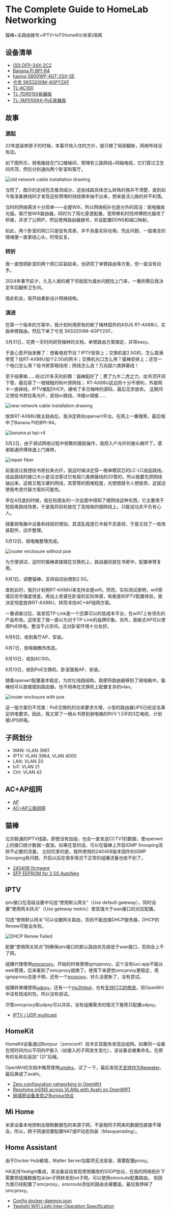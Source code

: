 # The Complete Guide to HomeLab Networking

猫棒+主路由拨号+IPTV+IoT(HomeKit/米家)隔离

## 设备清单

- [ODI DFP-34X-2C2](https://hack-gpon.org/ont-odi-realtek-dfp-34x-2c2/)
- [Banana Pi BPI-R4](https://wiki.banana-pi.org/Banana_Pi_BPI-R4)
- [hasivo S600WP-4GT-2SX-SE](https://item.taobao.com/item.htm?_u=31kjapr9f33f&id=752677600501&spm=a1z09.2.0.0.43b42e8dqEZ8iQ&skuId=5362916995459)
- [兮克 SKS3200M-4GPY2XF](https://detail.tmall.com/item.htm?_u=31kjapr99736&id=649809693593&skuId=5805750223574&spm=a1z09.2.0.0.43b42e8dqEZ8iQ)
- [TL-AC100](https://www.tp-link.com.cn/product_347.html)
- [TL-7DR5150易展版](https://www.tp-link.com.cn/product_3434.html)
- [TL-7AP5100HI-PoE易展版](https://www.tp-link.com.cn/product_3304.html)

## 故事

### 源起

22年底装修房子的时候，本着尽快入住的方针，就只做了局部翻新，网络布线没有动。

如下图所示，弱电箱挂在门口楼梯间，预埋有三路网线+同轴电缆，它们穿过卫生间吊顶，然后分别通向两个卧室和客厅。

![old network cable installation drawing](complete-guide/network-cable-installation-drawing-v0.jpeg)

当然了，图示的走线包含推测成分，这些线路具体怎么转角的我并不清楚，直到如今我准备换线时才发现这些预埋的线缆根本抽不出来，想来是活儿做的并不利落。

当时的网络需求十分简单——全屋Wifi，所以网络拓扑也是分外的简洁：弱电箱放光猫，客厅放Wifi路由器。同时为了简化穿透配置，宽带移机时找师傅把光猫改了桥接，并求了公网IP，然后使用路由器拨号，并且配置DDNS和端口映射。

如此，两个卧室的网口只是徒有其表，并不具备实际功用。凭此问题，一股难言的情绪便一直萦绕心头，时常反复。

### 转折

我一直想把卧室的两个网口实装起来，也研究了单臂路由等方案，但一直没有动手。

2024年春节前夕，久无人居的楼下邻居因为漏水问题找上门来，一番折腾后我决定年后翻修卫生间。

借此机会，我开始重新设计网络结构。

### 演进

在第一个版本的方案中，我计划利用原有的刷了梅林固件的ASUS RT-AX88U，实施单臂路由。然后下单了兮克 SKS3200M-4GPY2XF。

3月31日，花费一天时间研究梅林的文档，单臂路由方案搞定，非常easy。

于是心思开始发散了：想看电视节目？IPTV安排上；交换机是2.5G的，怎么跑满带宽？给RT-AX88U加个2.5G的网卡；交换机光口怎么用？猫棒安排上；还空一个电口怎么用？给书房穿根线吧；网线怎么选？万兆超六类屏蔽线！

至于结果嘛……经过20多天的折腾：猫棒配好了；费了九牛二虎之力，给吊顶开洞下管，最后穿了一根贼粗的秋叶原网线；
RT-AX88U这边则十分不顺利，外接网卡一直掉线，IPTV难配DHCP。硬啃了多日梅林的源码，最后无奈放弃。
这期间又想给书房拉条光纤，皮线or跳线，冷接or熔接……

![new network cable installation drawing](complete-guide/network-cable-installation-drawing-v1.jpeg)

放弃RT-AX88U做主路由后，我决定转向openwrt平台。在网上一番搜索，最后相中了Banana Pi的BPI-R4。

![banana pi bpi-r4](complete-guide/bpi-r4.jpeg)

5月2日，由于调试网络过程中频繁的插拔操作，我把入户光纤的接头搞坏了。感谢联通师傅快速上门维修。

![repair fiber](complete-guide/20241104-000200.jpeg)

前面说过我想给书房拉条光纤，我这时候决定穿一根单模双芯的LC-LC成品跳线。成品跳线的接口大小是没法穿过已有超六类屏蔽线的20管的，所以我要先把网线抽出来。这根又粗又硬的网线，其穿管的困难程度，光想想就令人想放弃。这就迫使我考虑代替方案的可能性。

早在4月底的时候，我在和朋友的一次会面中得知了细网线这种东西，它主要用于短距离跳线场景。于是我将目标放在了高规格的细网线上。只能说功夫不负有心人。

随着弱电箱中设备和线缆的增加，其混乱程度已令我不忍直视，于是又找了一些改装配件，动手整理。

5月12日，弱电箱整理完成。

![router enclosure without poe](complete-guide/router-enclosure-v0.jpeg)

为方便调试，这时的猫棒直接插在交换机上，路由器则放在书房中，配置单臂复用。

6月1日，调整猫棒，支持自动协商到2.5G。

直到此时，我仍计划用RT-AX88U来支持全屋wifi。然而，实际测试表明，wifi穿墙后信号强度很差。再加上老婆在卧室的实际体感，和极差的IPTV配置体验，我决定彻底放弃RT-AX88U，转而寻找AC+AP组网方案。

一番调查过后，我发现TP-Link是一个还算可以的低成本平台，在wifi7上有领先的产品布局。这改变了我一直以为对于TP-Link的品牌印象。另外，面板式AP可以使用PoE供电，整洁不占空间，这对卧室环境十分友好。

6月6日，收到客厅AP，安装。

6月7日，弱电箱散热改造。

6月10日，收到AC100。

6月13日，收到PoE交换机、卧室面板AP，安装。

随着openwrt配置基本稳定，为优化线路结构，我便将路由器移到了弱电箱中。猫棒则可以直接插到路由器，也不用再在交换机上配置复杂的vlan。

![router enclosure with poe](complete-guide/router-enclosure-v1.jpeg)

这一版方案仍不完美：PoE交换机的功率要求大增，小型的路由器UPS已经没法满足供电要求。因此，我又穿了一根从书房到弱电箱的RVV 1.5平的3芯电缆，计划接UPS供电。

## 子网划分

- WAN: VLAN 3961
- IPTV: VLAN 3964, VLAN 4000
- LAN: VLAN 20
- IoT: VLAN 21
- Ctrl: VLAN 42

## AC+AP组网

- [AP](https://openwrt.org/docs/guide-user/network/wifi/dumbap)
- [AC+AP三层组网](https://smb.tp-link.com.cn/service/detail_article_2240.html)

## 猫棒

北京联通的IPTV线路，即使没有加组，也会一直发送CCTV1的数据，使openwrt上的接口统计数据一直涨。如果在意的话。可以在猫棒上开启IGMP Snooping消除不必要的流量。
比较坑爹的是，我所使用的240408版本固件的IGMP Snooping有问题，开启以后在很多情况下正常的组播流量也收不到了。

- [240408 firmware](https://github.com/Anime4000/RTL960x/issues/271#issuecomment-2067501561)
- [SFP EEPROM for 2.5G AutoNeg](https://github.com/Anime4000/RTL960x/discussions/250)

## IPTV

iptv接口在高级设置中勾选“使用默认网关”（Use default gateway），同时设置“使用网关跃点”（Use gateway metric）使其值大于wan接口的对应配置。

勾选“使用默认网关”可以设置网关路由，否则不能连接DHCP服务器，DHCP的Renew可能会失败。

![DHCP Renew Failed](complete-guide/dhcp-renew-failed.png)

配置“使用网关跃点”则确保iptv接口的默认路由优先级低于wan接口，否则会上不了网。

组播代理使用[omcproxy](https://github.com/openwrt/omcproxy)。开始的时候使用igmpproxy，这个没有luci app不能从web管理，后来看到了omcproxy就换了。使用下来感觉omcproxy更稳定，用igmpproxy总是卡顿。还有一个[mcproxy](https://github.com/mcproxy/mcproxy)，好久没更新了，没有尝试。

组播转单播使用[udpxy](https://github.com/pcherenkov/udpxy)。还有一个[rtp2httpd](https://github.com/oskar456/rtp2httpd)，也有[支持FCC的修改](https://github.com/stackia/rtp2httpd)，但OpenWrt中没有现成的包，所以没有尝试。

尽管omcproxy和udpxy可以共存，没有组播需求的情况下推荐只配置udpxy。

- [IPTV / UDP multicast](https://openwrt.org/docs/guide-user/network/wan/udp_multicast)

## HomeKit

HomeKit设备通过Bonjour（zeroconf）技术实现服务发现自组网。如果同一设备在短时间内以不同的IP接入（如接入的子网发生变化），该设备会被重命名，在原有的名称后追加“ (2)”后缀。

OpenWrt的文档中推荐使用[umdns](https://github.com/openwrt/mdnsd)，试了一下，最后发现[不支持作为Repeater](https://openwrt.org/docs/guide-developer/mdns#config_file)。最后换成了avahi。

- [Zero configuration networking in OpenWrt](https://openwrt.org/docs/guide-user/network/zeroconfig/zeroconf)
- [Resolving mDNS across VLANs with Avahi on OpenWRT](https://blog.christophersmart.com/2020/03/30/resolving-mdns-across-vlans-with-avahi-on-openwrt/)
- [局域网设备发现之Bonjour协议](https://www.jianshu.com/p/390f22a6056f)

## Mi Home

米家设备本地控制会限制数据包的来源子网，不是相同子网来的数据包直接不理会。所以，跨子网通信要配置NAT或IP动态伪装（Masquerading）。

## Home Assistant

由于Docker Hub被墙，Matter Server加载项无法安装，需要配置proxy。

HA支持Yeelight集成，其设备自动发现使用魔改的SSDP协议，在我的网络拓扑下需要把组播数据包从lan子网转发到iot子网，可以使用smcroute配置路由。
但因为我已经配置了omcproxy，smcroute添加的路由会被覆盖，最后我停掉了omcproxy。

- [Config docker-daemon.json](https://github.com/home-assistant/operating-system/discussions/2797)
- [Yeelight WiFi Light Inter-Operation Specification](https://www.yeelight.com/download/Yeelight_Inter-Operation_Spec.pdf)
